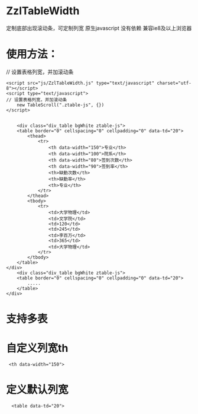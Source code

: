 # ZzlTableWidth
定制底部出现滚动条，可定制列宽
原生javascript 没有依赖
兼容ie8及以上浏览器


# 使用方法：
// 设置表格列宽，并加滚动条
	
	<script src="js/ZzlTableWidth.js" type="text/javascript" charset="utf-8"></script>
	<script type="text/javascript">
	// 设置表格列宽，并加滚动条
		new TableScroll(".ztable-js", {})
	</script>
  
      
      	<div class="div_table bgWhite ztable-js">
		<table border="0" cellspacing="0" cellpadding="0" data-td="20">
			<thead>
				<tr>
					<th data-width="150">专业</th>
					<th data-width="100">院系</th>
					<th data-width="80">签到次数</th>
					<th data-width="90">签到率</th>
					<th>缺勤次数</th>
					<th>缺勤率</th>
					<th>专业</th>
				</tr>
			</thead>
			<tbody>
				<tr>
					<td>大学物理</td>
					<td>文学院</td>
					<td>120</td>
					<td>245</td>
					<td>李百万</td>
					<td>365</td>
					<td>大学物理</td>
				</tr>
			</tbody>
		</table>
	</div>
      	<div class="div_table bgWhite ztable-js">
		<table border="0" cellspacing="0" cellpadding="0" data-td="20">
			.....
		</table>
	</div>
      
   # 支持多表
      
   # 自定义列宽th
     <th data-width="150">
   #   定义默认列宽
      <table data-td="20">
      
       
       
